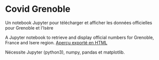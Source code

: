 # Covid Grenoble

Un notebook Jupyter pour télécharger et afficher les données officielles pour Grenoble et l'Isère

A Jupyter notebook to retrieve and display official numbers for Grenoble, France and Isere region.
[Aperçu exporté en HTML](https://github.com/manikbh/covid/blob/main/covid.html)

Nécessite Jupyter (python3), numpy, pandas et matplotlib.
